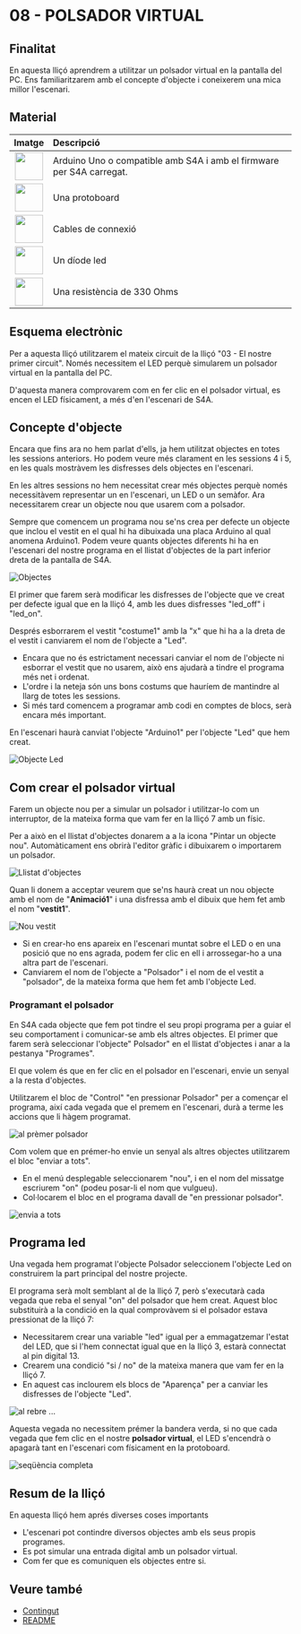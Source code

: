 # 08 - POLSADOR VIRTUAL

## Finalitat

En aquesta lliçó aprendrem a utilitzar un polsador virtual en la
pantalla del PC. Ens familiaritzarem amb el concepte d'objecte i
coneixerem una mica millor l'escenari.

## Material

|                               Imatge                               | Descripció                                                           |
| :----------------------------------------------------------------: | :------------------------------------------------------------------- |
|   <img src="./../mat_img/mat_unor3.png" width="50" height="50">    | Arduino Uno o compatible amb S4A i amb el firmware per S4A carregat. |
| <img src="./../mat_img/mat_protoboard.png" width="50" height="50"> | Una protoboard                                                       |
|   <img src="./../mat_img/mat_dupont.png" width="50" height="50">   | Cables de connexió                                                   |
|    <img src="./../mat_img/mat_led.png" width="50" height="50">     | Un díode led                                                         |
|  <img src="./../mat_img/mat_resis330.png" width="50" height="50">  | Una resistència de 330 Ohms                                          |

## Esquema electrònic

Per a aquesta lliçó utilitzarem el mateix circuit de la lliçó "03 - El
nostre primer circuit". Només necessitem el LED perquè simularem un
polsador virtual en la pantalla del PC.

D'aquesta manera comprovarem com en fer clic en el polsador virtual, es
encen el LED físicament, a més d'en l'escenari de S4A.

## Concepte d'objecte

Encara que fins ara no hem parlat d'ells, ja hem utilitzat objectes en
totes les sessions anteriors. Ho podem veure més clarament en les
sessions 4 i 5, en les quals mostràvem les disfresses dels objectes en
l'escenari.

En les altres sessions no hem necessitat crear més objectes perquè només
necessitàvem representar un en l'escenari, un LED o un semàfor. Ara
necessitarem crear un objecte nou que usarem com a polsador.

Sempre que comencem un programa nou se'ns crea per defecte un objecte
que inclou el vestit en el qual hi ha dibuixada una placa Arduino al
qual anomena Arduino1. Podem veure quants objectes diferents hi ha en
l'escenari del nostre programa en el llistat d'objectes de la part
inferior dreta de la pantalla de S4A.

![Objectes](Imatges/s4a_08_01.png)

El primer que farem serà modificar les disfresses de l'objecte que ve
creat per defecte igual que en la lliçó 4, amb les dues disfresses
"led_off" i "led_on".

Després esborrarem el vestit "costume1" amb la "x" que hi ha a la
dreta de el vestit i canviarem el nom de l'objecte a "Led".

- Encara que no és estrictament necessari canviar el nom de l'objecte ni esborrar el vestit que no usarem, això ens ajudarà a tindre el programa més net i ordenat.
- L'ordre i la neteja són uns bons costums que hauríem de mantindre al llarg de totes les sessions.
- Si més tard comencem a programar amb codi en comptes de blocs, serà encara més important.

En l'escenari haurà canviat l'objecte "Arduino1" per l'objecte "Led"
que hem creat.

![Objecte Led](Imatges/s4a_08_02.png)

## Com crear el polsador virtual

Farem un objecte nou per a simular un polsador i utilitzar-lo com un
interruptor, de la mateixa forma que vam fer en la lliçó 7 amb un físic.

Per a això en el llistat d'objectes donarem a a la icona "Pintar un
objecte nou". Automàticament ens obrirà l'editor gràfic i dibuixarem o
importarem un polsador.

![Llistat d'objectes](Imatges/s4a_08_03.png)

Quan li donem a acceptar veurem que se'ns haurà creat un nou objecte
amb el nom de "**Animació1**" i una disfressa amb el dibuix que hem fet
amb el nom "**vestit1**".

![Nou vestit](Imatges/s4a_08_04.png)

- Si en crear-ho ens apareix en l'escenari muntat sobre el LED o en una posició que no ens agrada, podem fer clic en ell i arrossegar-ho a una altra part de l'escenari.
- Canviarem el nom de l'objecte a "Polsador" i el nom de el vestit a "polsador", de la mateixa forma que hem fet amb l'objecte Led.

### Programant el polsador

En S4A cada objecte que fem pot tindre el seu propi programa per a guiar
el seu comportament i comunicar-se amb els altres objectes. El primer
que farem serà seleccionar l'objecte" Polsador" en el llistat
d'objectes i anar a la pestanya "Programes".

El que volem és que en fer clic en el polsador en l'escenari, envie un
senyal a la resta d'objectes.

Utilitzarem el bloc de "Control" "en pressionar Polsador" per a començar
el programa, així cada vegada que el premem en l'escenari, durà a terme
les accions que li hàgem programat.

![al prèmer polsador](Imatges/s4a_08_05.png)

Com volem que en prémer-ho envie un senyal als altres objectes
utilitzarem el bloc "enviar a tots".

- En el menú desplegable seleccionarem "nou", i en el nom del missatge escriurem "on" (podeu posar-li el nom que vulgueu).
- Col·locarem el bloc en el programa davall de "en pressionar polsador".

![envia a tots](Imatges/s4a_08_06.png)

## Programa led

Una vegada hem programat l'objecte Polsador seleccionem l'objecte Led
on construirem la part principal del nostre projecte.

El programa serà molt semblant al de la lliçó 7, però s'executarà cada
vegada que reba el senyal "on" del polsador que hem creat. Aquest bloc
substituirà a la condició en la qual comprovàvem si el polsador estava
pressionat de la lliçó 7:

- Necessitarem crear una variable "led" igual per a emmagatzemar l'estat del LED, que si l'hem connectat igual que en la lliçó 3, estarà connectat al pin digital 13.
- Crearem una condició "si / no" de la mateixa manera que vam fer en la lliçó 7.
- En aquest cas inclourem els blocs de "Aparença" per a canviar les disfresses de l'objecte "Led".

![al rebre ...](Imatges/s4a_08_07.png)

Aquesta vegada no necessitem prémer la bandera verda, si no que cada
vegada que fem clic en el nostre **polsador virtual**, el LED
s'encendrà o apagarà tant en l'escenari com físicament en la
protoboard.

![seqüència completa](Imatges/s4a_08_08.png)

## Resum de la lliçó

En aquesta lliçó hem aprés diverses coses importants

- L'escenari pot contindre diversos objectes amb els seus propis programes.
- Es pot simular una entrada digital amb un polsador virtual.
- Com fer que es comuniquen els objectes entre si.

## Veure també

- [Contingut](../Contingut.md)
- [README](../README.md)

